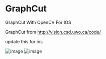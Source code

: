 GraphCut
========

GraphCut With OpenCV For IOS

GraphCut from http://vision.csd.uwo.ca/code/

update this for ios

![image](https://github.com/agentlink/GraphCut/raw/master/IMG_2175.PNG)
![image](https://github.com/agentlink/GraphCut/raw/master/IMG_2176.PNG)
